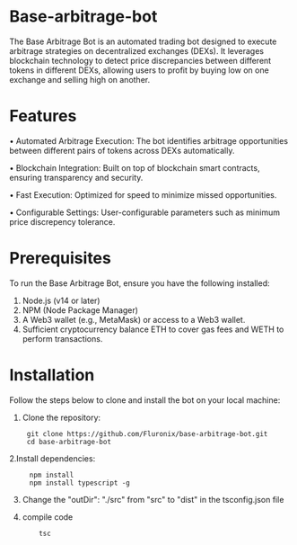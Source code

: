 # Base-arbitrage-bot

The Base Arbitrage Bot is an automated trading bot designed to execute arbitrage strategies on decentralized exchanges (DEXs). It leverages blockchain technology to detect price discrepancies between different tokens in different DEXs, allowing users to profit by buying low on one exchange and selling high on another.

# Features
•	Automated Arbitrage Execution: The bot identifies arbitrage opportunities between different pairs of tokens across DEXs automatically.

•	Blockchain Integration: Built on top of blockchain smart contracts, ensuring transparency and security.

•	Fast Execution: Optimized for speed to minimize missed opportunities.

•	Configurable Settings: User-configurable parameters such as minimum price discrepency tolerance.


# Prerequisites

To run the Base Arbitrage Bot, ensure you have the following installed:

1.	Node.js (v14 or later)
2.	NPM (Node Package Manager)
3.	A Web3 wallet (e.g., MetaMask) or access to a Web3 wallet.
4.	Sufficient cryptocurrency balance ETH to cover gas fees and WETH to perform transactions.

# Installation

Follow the steps below to clone and install the bot on your local machine:

1. Clone the repository:
   
        git clone https://github.com/Fluronix/base-arbitrage-bot.git
        cd base-arbitrage-bot

2.Install dependencies:

         npm install
         npm install typescript -g

3. Change the "outDir": "./src"  from "src" to "dist" in the tsconfig.json file
4. compile code

           tsc
